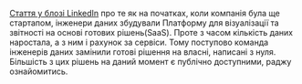 [Стаття у блозі LinkedIn](https://engineering.linkedin.com/blog/2021/from-daily-dashboards-to-enterprise-grade-data-pipelines) про те як на початках, коли компанія була ще стартапом, інженери даних збудували Платформу для візуалізації та звітності на основі готових рішень(SaaS). Проте з часом кількість даних наростала, а з ним і рахунок за сервіси. Тому поступово команда інженерів даних замінили готові рішення на власні, написані з нуля. Більшість з цих рішень на даний момент є публічно доступними, раджу ознайомитись.